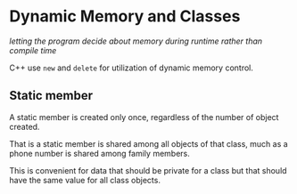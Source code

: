 # Dynamic Memory and Classes

_letting the program decide about memory during runtime rather than compile time_

C++ use `new` and `delete` for utilization of dynamic memory control.

## Static member

A static member is created only once, regardless of the number of object created.

That is a static member is shared among all objects of that class, much as a phone number is shared among family members.

This is convenient for data that should be private for a class but that should have the same value for all class objects.
